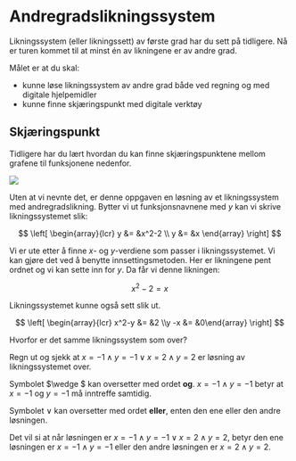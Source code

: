 # Andregradslikningssystem


Likningssystem (eller likningssett) av første grad har du sett på tidligere. Nå er turen kommet til at minst én av likningene er av andre grad.

Målet er at du skal: 

* kunne løse likningssystem av andre grad både ved regning og med digitale hjelpemidler
* kunne finne skjæringspunkt med digitale verktøy

## Skjæringspunkt

Tidligere har du lært hvordan du kan finne skjæringspunktene mellom grafene til funksjonene nedenfor.

![](/bilder/skjaeringpunkt2.png)

Uten at vi nevnte det, er denne oppgaven en løsning av et likningssystem med andregradslikning. Bytter vi ut funksjonsnavnene med $y$ kan vi skrive likningssystemet slik:

$$
\left[
\begin{array}{lcr}
y &= &x^2-2 \\
y &= &x
\end{array}
\right]
$$

Vi er ute etter å finne $x$- og $y$-verdiene som passer i  likningssystemet. Vi kan gjøre det ved å benytte innsettingsmetoden. Her er likningene pent ordnet og vi kan sette inn for $y$. Da får vi denne likningen:

$$ x^2-2  = x$$

Likningssystemet kunne også sett slik ut.

$$ \left[ \begin{array}{lcr} x^2-y &= &2 \\y -x &= &0\end{array}
\right] 
$$

Hvorfor er det samme likningssystem som over?

Regn ut og sjekk at $x=-1 \wedge y=-1 \vee x=2 \wedge y=2$ er løsning av likningssystemet over.

 Symbolet $\wedge $ kan oversetter med ordet <strong>og</strong>. $x=-1 \wedge y=-1$ betyr at $x=-1$ og $y=-1$ må inntreffe samtidig.</p>

 Symbolet $\vee$ kan oversetter med ordet <strong>eller</strong>, enten den ene eller den andre løsningen.</p>
    <p>Det vil si at når løsningen er $x=-1 \wedge y=-1 \vee x=2 \wedge y=2$, betyr den ene løsningen er $x=-1 \wedge y=-1$ eller den andre løsningen er $x=2 \wedge y=2$.</p>

